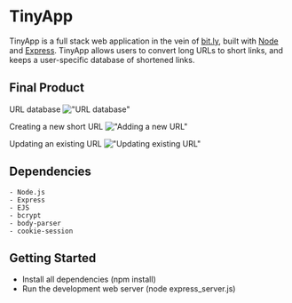# TinyApp

TinyApp is a full stack web application in the vein of [bit.ly](https://bitly.com/), built with [Node](https://nodejs.org/en/) and [Express](https://expressjs.com/).
TinyApp allows users to convert long URLs to short links, and keeps a user-specific database of shortened links.

## Final Product

URL database
!["URL database"](https://github.com/aunomy/tinyapp/blob/master/docs/urls-page.png?raw=true)

Creating a new short URL
!["Adding a new URL"](https://github.com/aunomy/tinyapp/blob/master/docs/new-url.png?raw=true)

Updating an existing URL
!["Updating existing URL"](https://github.com/aunomy/tinyapp/blob/master/docs/update-url.png?raw=true)

## Dependencies

```
- Node.js
- Express
- EJS
- bcrypt
- body-parser
- cookie-session
```

## Getting Started

- Install all dependencies (npm install)
- Run the development web server (node express_server.js)
